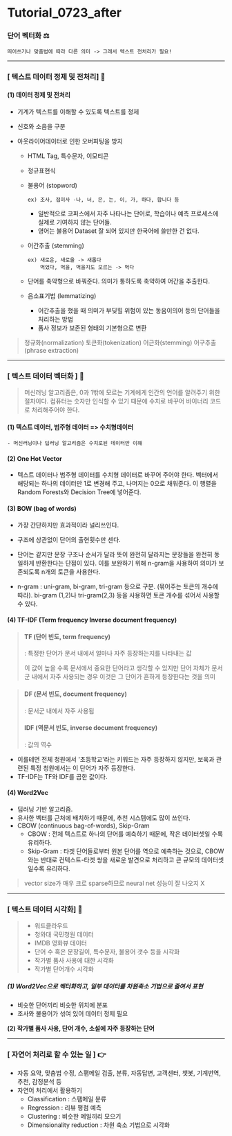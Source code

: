 

# Tutorial_0723_after

### 단어 벡터화 ⚖️

```
띄어쓰기나 맞춤법에 따라 다른 의미 -> 그래서 텍스트 전처리가 필요!
```



---

### [ 텍스트 데이터 정제 및 전처리] 🏸

#### (1) 데이터 정제 및 전처리  

- 기계가 텍스트를 이해할 수 있도록 텍스트를 정제

- 신호와 소음을 구분

- 아웃라이어데이터로 인한 오버피팅을 방지

  * HTML Tag, 특수문자, 이모티콘

  * 정규표현식

  * 불용어 (stopword)

    ```
    ex) 조사, 접미사 -나, 너, 은, 는, 이, 가, 하다, 합니다 등
    ```

    * 일반적으로 코퍼스에서 자주 나타나는 단어로, 학습이나 예측 프로세스에 실제로 기여하지 않는 단어들.
    * 영어는 불용어 Dataset 잘 되어 있지만 한국어에 쓸만한 건 없다.

  * 어간추출 (stemming)

    ```
    ex) 새로운, 새로울 -> 새롭다
        먹었다, 먹을, 먹을지도 모르는 -> 먹다
    ```

   * 단어를 축약형으로 바꿔준다. 의미가 통하도록 축약하여 어간을 추출한다.

  * 음소표기법 (lemmatizing)

    * 어간추출을 했을 때 의미가 부딪힐 위험이 있는 동음이의어 등의 단어들을 처리하는 방법
    * 품사 정보가 보존된 형태의 기본형으로 변환

    

> 정규화(normalization)
> 토큰화(tokenization)
> 어근화(stemming)
> 어구추출(phrase extraction)



----


### [ 텍스트 데이터 벡터화 ]  🍡

> 머신러닝 알고리즘은, 0과 1밖에 모르는 기계에게 인간의 언어를 알려주기 위한 절차이다. 컴퓨터는 숫자만 인식할 수 있기 때문에 수치로 바꾸어 바이너리 코드로 처리해주어야 한다.



#### (1) 텍스트 데이터, 범주형 데이터 => 수치형데이터

```
- 머신러닝이나 딥러닝 알고리즘은 수치로된 데이터만 이해
```



#### (2) One Hot Vector

* 텍스트 데이터나 범주형 데이터를 수치형 데이터로 바꾸어 주어야 한다. 벡터에서 해당되는 하나의 데이터만 1로 변경해 주고, 나머지는 0으로 채워준다. 이 행렬을 Random Forests와 Decision Tree에 넣어준다.



#### (3) BOW (bag of words)

* 가장 간단하지만 효과적이라 널리쓰인다.
* 구조에 상관없이 단어의 출현횟수만 센다.

* 단어는 같지만 문장 구조나 순서가 달라 뜻이 완전히 달라지는 문장들을 완전히 동일하게 반환한다는 단점이 있다. 이를 보완하기 위해 n-gram을 사용하여 의미가 보존되도록 n개의 토큰을 사용한다.
* n-gram : uni-gram, bi-gram, tri-gram 등으로 구분. (묶어주는 토큰의 개수에 따라). bi-gram (1,2)나 tri-gram(2,3) 등을 사용하면 토큰 개수를 섞어서 사용할 수 있다.



#### (4) TF-IDF (Term frequency Inverse document frequency)

> #### TF (단어 빈도, term frequency)
>
> : 특정한 단어가 문서 내에서 얼마나 자주 등장하는지를 나타내는 값 
>
> 이 값이 높을 수록 문서에서 중요한 단어라고 생각할 수 있지만 단어 자체가 문서군 내에서 자주 사용되는 경우 이것은 그 단어가 흔하게 등장한다는 것을 의미



> #### DF (문서 빈도, document frequency)
>
> : 문서군 내에서 자주 사용됨
>
> #### IDF (역문서 빈도, inverse document frequency)
>
> : 값의 역수

* 이를테면 전체 청원에서 '초등학교'라는 키워드는 자주 등장하지 않지만, 보육과 관련된 특정 청원에서는 이 단어가 자주 등장한다.
* TF-IDF는 TF와 IDF를 곱한 값이다.



#### (4) Word2Vec

* 딥러닝 기반 알고리즘.
* 유사한 벡터를 근처에 배치하기 때문에, 추천 시스템에도 많이 쓰인다.
* CBOW (continuous bag-of-words), Skip-Gram
  * CBOW : 전체 텍스트로 하나의 단어를 예측하기 때문에, 작은 데이터셋일 수록 유리하다.
  * Skip-Gram : 타겟 단어들로부터 원본 단어를 역으로 예측하는 것으로, CBOW와는 반대로 컨텍스트-타겟 쌍을 새로운 발견으로 처리하고 큰 규모의 데이터셋일수록 유리하다.

>  vector size가 매우 크로 sparse하므로 neural net 성능이 잘 나오지 X



---


### [ 텍스트 데이터 시각화] 💎

> - 워드클라우드
> - 청와대 국민청원 데이터
> - IMDB 영화뷰 데이터
> - 단어 수 혹은 문장길이, 특수문자, 불용어 갯수 등을 시각화
> - 작가별 품사 사용에 대한 시각화
> - 작가별 단어개수 시각화



 ##### (1) Word2Vec으로 벡터화하고, 일부 데이터를 차원축소 기법으로 줄여서 표현

  *  비슷한 단어끼리 비슷한 위치에 분포
  *  조사와 불용어가 섞여 있어 데이터 정제 필요

 **(2) 작가별 품사 사용, 단어 개수, 소설에 자주 등장하는 단어**



----



### [ 자연어 처리로 할 수 있는 일 ] 👉

- 자동 요약, 맞춤법 수정, 스팸메일 검출, 분류, 자동답변, 고객센터, 챗봇, 기계번역, 추천, 감정분석 등
- 자연어 처리에서 활용하기
  - Classification : 스팸메일 분류
  - Regression : 리뷰 평점 예측
  - Clustering : 비슷한 메일끼리 모으기
  - Dimensionality reduction : 차원 축소 기법으로 시각화
